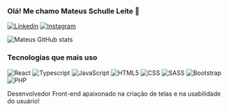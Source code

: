### Olá! Me chamo Mateus Schulle Leite 👋
[![Linkedin](https://img.shields.io/badge/LinkedIn-0077B5?style=for-the-badge&logo=linkedin&logoColor=white)](https://www.linkedin.com/in/mateusschulle/)
[![Instagram](https://img.shields.io/badge/Instagram-E4405F?style=for-the-badge&logo=instagram&logoColor=white)](https://www.instagram.com/mateusschulle/)

![Mateus GitHub stats](https://github-readme-stats.vercel.app/api?username=mateusschulleleite&show_icons=true&theme=tokyonight)

### Tecnologias que mais uso
<div style="display: inline_block">
<img alt='React' src='https://img.shields.io/badge/React-20232A?style=for-the-badge&logo=react&logoColor=61DAFB' />
<img alt='Typescript' src='https://img.shields.io/badge/TypeScript-007ACC?style=for-the-badge&logo=typescript&logoColor=white' />
<img alt='JavaScript' src='https://img.shields.io/badge/JavaScript-F7DF1E?style=for-the-badge&logo=javascript&logoColor=black' />
<img alt='HTML5' src='https://img.shields.io/badge/HTML5-E34F26?style=for-the-badge&logo=html5&logoColor=white' />
<img alt='CSS' src='https://img.shields.io/badge/CSS3-1572B6?style=for-the-badge&logo=css3&logoColor=white' />
<img alt='SASS' src='https://img.shields.io/badge/Sass-CC6699?style=for-the-badge&logo=sass&logoColor=white' />
<img alt='Bootstrap' src='https://img.shields.io/badge/Bootstrap-563D7C?style=for-the-badge&logo=bootstrap&logoColor=white' />
<img alt='PHP' src='https://img.shields.io/badge/PHP-777BB4?style=for-the-badge&logo=php&logoColor=white' />
</div>

Desenvolvedor Front-end apaixonado na criação de telas e na usabilidade do usuário!


